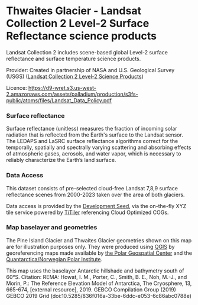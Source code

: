 # Thwaites Glacier - Landsat Collection 2 Level-2 Surface Reflectance science products

Landsat Collection 2 includes scene-based global Level-2 surface reflectance and surface temperature science products.

Provider: Created in partnership of NASA and U.S. Geological Survey (USGS) ([Landsat Collection 2 Level-2 Science Products](https://www.usgs.gov/landsat-missions/landsat-collection-2-level-2-science-products))

Licence: https://d9-wret.s3.us-west-2.amazonaws.com/assets/palladium/production/s3fs-public/atoms/files/Landsat_Data_Policy.pdf

### Surface reflectance

Surface reflectance (unitless) measures the fraction of incoming solar radiation that is reflected from the Earth's surface to the Landsat sensor. The LEDAPS and LaSRC surface reflectance algorithms correct for the temporally, spatially and spectrally varying scattering and absorbing effects of atmospheric gases, aerosols, and water vapor, which is necessary to reliably characterize the Earth’s land surface.

### Data Access

This dataset consists of pre-selected cloud-free Landsat 7,8,9 surface reflectance scenes from 2000-2023 taken over the area of both glaciers.

Data access is provided by the [Development Seed](https://developmentseed.org/), via the on-the-fly XYZ tile service powered by [TiTiler](https://developmentseed.org/titiler/) referencing Cloud Optimized COGs.

### Map baselayer and geometries

The Pine Island Glacier and Thwaites Glacier geometries shown on this map are for illustration purposes only. They were produced using [QGIS](http://www.qgis.org) by georeferencing maps made available by [the Polar Geospatial Center](https://data.pgc.umn.edu/maps/antarctica/pgc/19/preview/Thwaites%20Glacier%20Regional.jpg) and  the [Quantarctica/Norwegian Polar Institute](https://www.carbonbrief.org/guest-post-how-close-is-the-west-antarctic-ice-sheet-to-a-tipping-point/).

This map uses the baselayer Antarctic hillshade and bathymetry south of 60°S. Citation: REMA: Howat, I. M., Porter, C., Smith, B. E., Noh, M.-J., and Morin, P.: The Reference Elevation Model of Antarctica, The Cryosphere, 13, 665-674, [external resource], 2019.  GEBCO Compilation Group (2019) GEBCO 2019 Grid (doi:10.5285/836f016a-33be-6ddc-e053-6c86abc0788e) 
